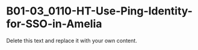 

# B01-03_0110-HT-Use-Ping-Identity-for-SSO-in-Amelia

Delete this text and replace it with your own content.
